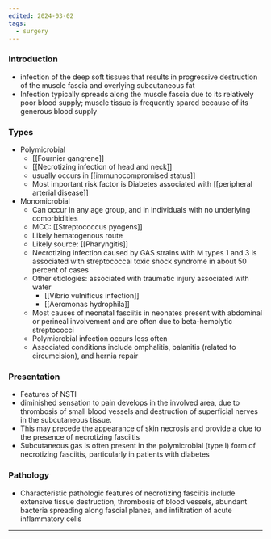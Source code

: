 ```yaml
---
edited: 2024-03-02
tags:
  - surgery
---
```

### Introduction
- infection of the deep soft tissues that results in progressive destruction of the muscle fascia and overlying subcutaneous fat
- Infection typically spreads along the muscle fascia due to its relatively poor blood supply; muscle tissue is frequently spared because of its generous blood supply

### Types
- Polymicrobial
	- [[Fournier gangrene]]
	- [[Necrotizing infection of head and neck]]
	- usually occurs in [[immunocompromised status]]
	- Most important risk factor is Diabetes associated with [[peripheral arterial disease]] 
- Monomicrobial 
	- Can occur in any age group, and in individuals with no underlying comorbidities
	- MCC: [[Streptococcus pyogens]] 
	- Likely hematogenous route 
	- Likely source: [[Pharyngitis]] 
	- Necrotizing infection caused by GAS strains with M types 1 and 3 is associated with streptococcal toxic shock syndrome in about 50 percent of cases
	- Other etiologies: associated with traumatic injury associated with water
		- [[Vibrio vulnificus infection]]
		- [[Aeromonas hydrophila]] 
	- Most causes of neonatal fasciitis in neonates present with abdominal or perineal involvement and are often due to beta-hemolytic streptococci
	- Polymicrobial infection occurs less often
	- Associated conditions include omphalitis, balanitis (related to circumcision), and hernia repair
### Presentation
- Features of NSTI
- diminished sensation to pain develops in the involved area, due to thrombosis of small blood vessels and destruction of superficial nerves in the subcutaneous tissue. 
- This may precede the appearance of skin necrosis and provide a clue to the presence of necrotizing fasciitis
- Subcutaneous gas is often present in the polymicrobial (type I) form of necrotizing fasciitis, particularly in patients with diabetes

### Pathology
- Characteristic pathologic features of necrotizing fasciitis include extensive tissue destruction, thrombosis of blood vessels, abundant bacteria spreading along fascial planes, and infiltration of acute inflammatory cells

---
